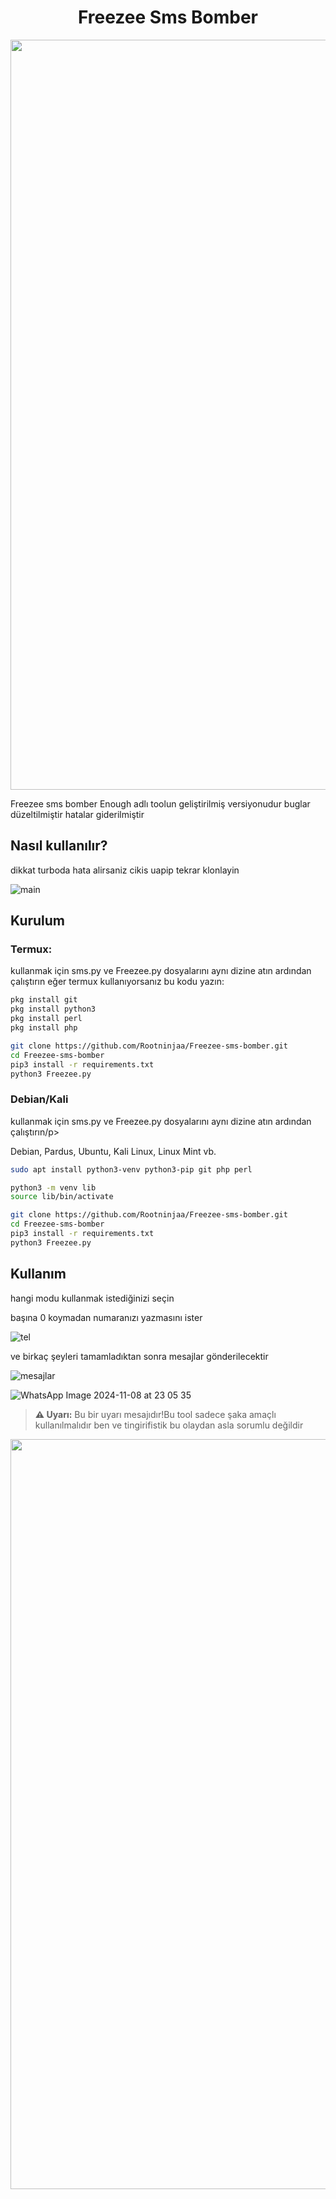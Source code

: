 <div align="center">
  
  # Freezee Sms Bomber
  
  <a>
    <img src="https://github.com/SabanGnc/SabanGnc/assets/139702707/cc75e47a-eda0-498f-bc38-1a9a3e6ea37c" alt="Github Stats" width="1200">
  </a>
</div>

Freezee sms bomber Enough adlı toolun geliştirilmiş versiyonudur buglar düzeltilmiştir hatalar giderilmiştir

## Nasıl kullanılır?

dikkat turboda hata alirsaniz cikis uapip tekrar klonlayin


![main](https://github.com/user-attachments/assets/92cc6967-19b1-40bf-a1e3-770e0aae166c)

## Kurulum
<h3>Termux:</h3>
<p>kullanmak için sms.py ve Freezee.py dosyalarını aynı dizine atın ardından çalıştırın eğer termux kullanıyorsanız bu kodu yazın:</p>

```bash
pkg install git
pkg install python3
pkg install perl
pkg install php

git clone https://github.com/Rootninjaa/Freezee-sms-bomber.git
cd Freezee-sms-bomber
pip3 install -r requirements.txt
python3 Freezee.py
```

<h3>Debian/Kali</h3>
<p>kullanmak için sms.py ve Freezee.py dosyalarını aynı dizine atın ardından çalıştırın/p>
<p>Debian, Pardus, Ubuntu, Kali Linux, Linux Mint vb.</p>

```bash
sudo apt install python3-venv python3-pip git php perl

python3 -m venv lib
source lib/bin/activate

git clone https://github.com/Rootninjaa/Freezee-sms-bomber.git
cd Freezee-sms-bomber
pip3 install -r requirements.txt
python3 Freezee.py
```
## Kullanım
hangi modu kullanmak istediğinizi seçin

başına 0 koymadan numaranızı yazmasını ister

![tel](https://github.com/user-attachments/assets/8e30abb0-b9b6-4370-a1f3-cb4293e31eec)

ve birkaç şeyleri tamamladıktan sonra mesajlar gönderilecektir

![mesajlar](https://github.com/user-attachments/assets/c375efa7-f1f1-46d0-a4fc-2087aa4ca4f3)

![WhatsApp Image 2024-11-08 at 23 05 35](https://github.com/user-attachments/assets/eac9c766-4278-4772-82fd-c64f2759c74e)


> **⚠️ Uyarı:** Bu bir uyarı mesajıdır!Bu tool sadece şaka amaçlı kullanılmalıdır ben ve tingirifistik bu olaydan asla sorumlu değildir
<div align="center">
  
  <a>
    <img src="https://github.com/SabanGnc/SabanGnc/assets/139702707/cc75e47a-eda0-498f-bc38-1a9a3e6ea37c" alt="Github Stats" width="1200">
  </a>
</div>
